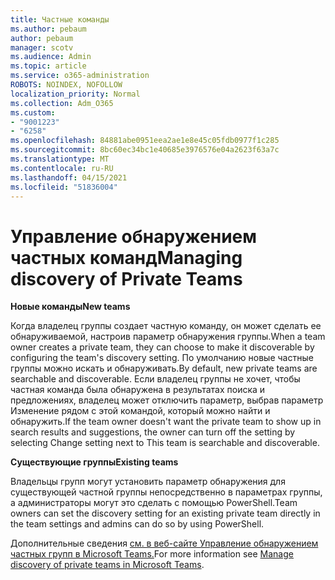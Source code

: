 ```yaml
---
title: Частные команды
ms.author: pebaum
author: pebaum
manager: scotv
ms.audience: Admin
ms.topic: article
ms.service: o365-administration
ROBOTS: NOINDEX, NOFOLLOW
localization_priority: Normal
ms.collection: Adm_O365
ms.custom:
- "9001223"
- "6258"
ms.openlocfilehash: 84881abe0951eea2ae1e8e45c05fdb0977f1c285
ms.sourcegitcommit: 8bc60ec34bc1e40685e3976576e04a2623f63a7c
ms.translationtype: MT
ms.contentlocale: ru-RU
ms.lasthandoff: 04/15/2021
ms.locfileid: "51836004"
---
```

# <a name="managing-discovery-of-private-teams"></a><span data-ttu-id="5bad4-102">Управление обнаружением частных команд</span><span class="sxs-lookup"><span data-stu-id="5bad4-102">Managing discovery of Private Teams</span></span>

<span data-ttu-id="5bad4-103">**Новые команды**</span><span class="sxs-lookup"><span data-stu-id="5bad4-103">**New teams**</span></span>

<span data-ttu-id="5bad4-104">Когда владелец группы создает частную команду, он может сделать ее обнаруживаемой, настроив параметр обнаружения группы.</span><span class="sxs-lookup"><span data-stu-id="5bad4-104">When a team owner creates a private team, they can choose to make it discoverable by configuring the team's discovery setting.</span></span> <span data-ttu-id="5bad4-105">По умолчанию новые частные группы можно искать и обнаруживать.</span><span class="sxs-lookup"><span data-stu-id="5bad4-105">By default, new private teams are searchable and discoverable.</span></span> <span data-ttu-id="5bad4-106">Если владелец группы не хочет, чтобы частная команда была обнаружена в результатах поиска и предложениях, владелец может отключить параметр, выбрав параметр Изменение рядом с этой командой, который можно найти и обнаружить.</span><span class="sxs-lookup"><span data-stu-id="5bad4-106">If the team owner doesn't want the private team to show up in search results and suggestions, the owner can turn off the setting by selecting Change setting next to This team is searchable and discoverable.</span></span>  

<span data-ttu-id="5bad4-107">**Существующие группы**</span><span class="sxs-lookup"><span data-stu-id="5bad4-107">**Existing teams**</span></span>

<span data-ttu-id="5bad4-108">Владельцы групп могут установить параметр обнаружения для существующей частной группы непосредственно в параметрах группы, а администраторы могут это сделать с помощью PowerShell.</span><span class="sxs-lookup"><span data-stu-id="5bad4-108">Team owners can set the discovery setting for an existing private team directly in the team settings and admins can do so by using PowerShell.</span></span>  

<span data-ttu-id="5bad4-109">Дополнительные сведения [см. в веб-сайте Управление обнаружением частных групп в Microsoft Teams.](https://docs.microsoft.com/microsoftteams/manage-discovery-of-private-teams)</span><span class="sxs-lookup"><span data-stu-id="5bad4-109">For more information see  [Manage discovery of private teams in Microsoft Teams](https://docs.microsoft.com/microsoftteams/manage-discovery-of-private-teams).</span></span>
